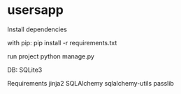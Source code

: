 # usersapp

Install dependencies 

with pip:
pip install -r requirements.txt

run project
python manage.py 


DB: SQLite3



Requirements
jinja2
SQLAlchemy
sqlalchemy-utils
passlib
